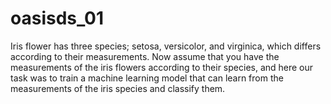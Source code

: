 # oasisds_01
Iris flower has three species; setosa, versicolor, and virginica, which differs according to their measurements. Now assume that you have the measurements of the iris flowers according to their species, and here our task was to train a machine learning model that can learn from the measurements of the iris species and classify them.
